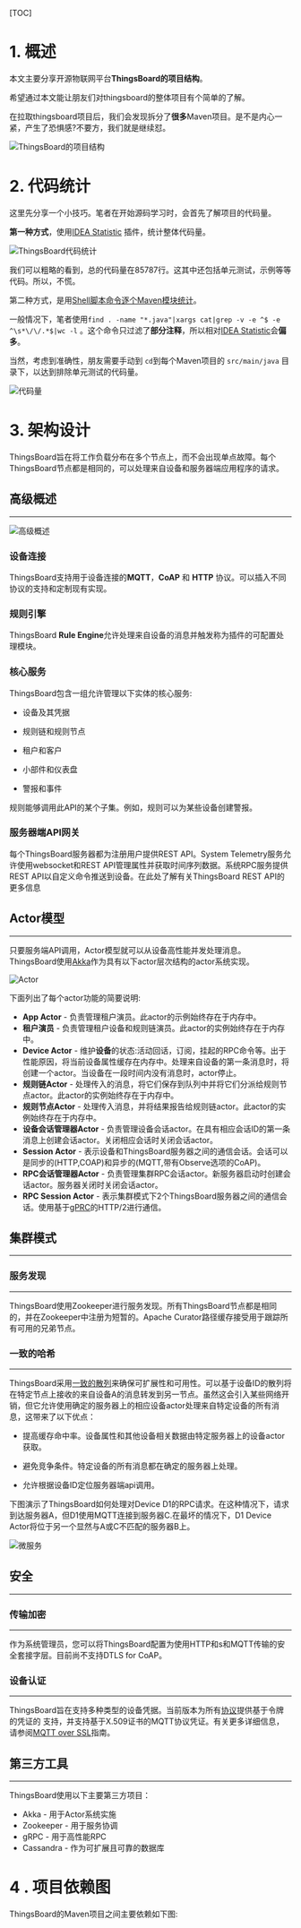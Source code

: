 [TOC]



# 1. 概述

本文主要分享开源物联网平台**ThingsBoard的项目结构**。

希望通过本文能让朋友们对thingsboard的整体项目有个简单的了解。

在拉取thingsboard项目后，我们会发现拆分了**很多**Maven项目。是不是内心一紧，产生了恐惧感?不要方，我们就是继续怼。

![ThingsBoard的项目结构](https://github.com/sanshengshui/thingsboard/blob/master/doc/pic/%E9%A1%B9%E7%9B%AE%E7%BB%93%E6%9E%84.png)

# 2. 代码统计

这里先分享一个小技巧。笔者在开始源码学习时，会首先了解项目的代码量。

**第一种方式**，使用[IDEA Statistic](https://plugins.jetbrains.com/plugin/4509-statistic) 插件，统计整体代码量。

![ThingsBoard代码统计](https://github.com/sanshengshui/thingsboard/blob/master/doc/pic/%E4%BB%A3%E7%A0%81%E7%BB%9F%E8%AE%A1.png)

我们可以粗略的看到，总的代码量在85787行。这其中还包括单元测试，示例等等代码。所以，不慌。

第二种方式，是用[Shell脚本命令逐个Maven模块统计](https://blog.csdn.net/yhhwatl/article/details/52623879)。

一般情况下，笔者使用`find . -name "*.java"|xargs cat|grep -v -e ^$ -e ^\s*\/\/.*$|wc -l` 。这个命令只过滤了**部分注释**，所以相对[IDEA  Statistic](https://plugins.jetbrains.com/plugin/4509-statistic)会**偏多**。

当然，考虑到准确性，朋友需要手动到 `cd`到每个Maven项目的 `src/main/java` 目录下，以达到排除单元测试的代码量。

![代码量](https://github.com/sanshengshui/thingsboard/blob/master/doc/pic/%E4%BB%A3%E7%A0%81%E9%87%8F.png)

# 3. 架构设计

ThingsBoard旨在将工作负载分布在多个节点上，而不会出现单点故障。每个ThingsBoard节点都是相同的，可以处理来自设备和服务器端应用程序的请求。

## 高级概述

------

![高级概述](https://github.com/sanshengshui/thingsboard/blob/master/doc/pic/architecture-in-brief.png)

### 设备连接

ThingsBoard支持用于设备连接的**MQTT**，**CoAP** 和 **HTTP** 协议。可以插入不同协议的支持和定制现有实现。

### 规则引擎

ThingsBoard **Rule Engine**允许处理来自设备的消息并触发称为插件的可配置处理模块。

### 核心服务

ThingsBoard包含一组允许管理以下实体的核心服务:

- 设备及其凭据

- 规则链和规则节点

- 租户和客户

- 小部件和仪表盘

- 警报和事件

规则能够调用此API的某个子集。例如，规则可以为某些设备创建警报。

### 服务器端API网关

每个ThingsBoard服务器都为注册用户提供REST API。System Telemetry服务允许使用websocket和REST API管理属性并获取时间序列数据。系统RPC服务提供REST API以自定义命令推送到设备。在此处了解有关ThingsBoard REST API的更多信息



## Actor模型

------

只要服务端API调用，Actor模型就可以从设备高性能并发处理消息。ThingsBoard使用[Akka](https://akka.io/)作为具有以下actor层次结构的actor系统实现。

![Actor](https://github.com/sanshengshui/thingsboard/blob/master/doc/pic/actor-system-hierarchies.png)

下面列出了每个actor功能的简要说明:

- **App Actor**  -  负责管理租户演员。此actor的示例始终存在于内存中。
- **租户演员** -  负责管理租户设备和规则链演员。此actor的实例始终存在于内存中。
- **Device Actor** -  维护**设备**的状态:活动回话，订阅，挂起的RPC命令等。出于性能原因，将当前设备属性缓存在内存中。处理来自设备的第一条消息时，将创建一个actor。当设备在一段时间内没有消息时，actor停止。
- **规则链Actor** - 处理传入的消息，将它们保存到队列中并将它们分派给规则节点actor。此actor的实例始终存在于内存中。
- **规则节点Actor** - 处理传入消息，并将结果报告给规则链actor。此actor的实例始终存在于内存中。
- **设备会话管理器Actor** - 负责管理设备会话actor。在具有相应会话ID的第一条消息上创建会话actor。关闭相应会话时关闭会话actor。
- **Session Actor** - 表示设备和ThingsBoard服务器之间的通信会话。会话可以是同步的(HTTP,COAP)和异步的(MQTT,带有Observe选项的CoAP)。
- **RPC会话管理器Actor** - 负责管理集群RPC会话actor。新服务器启动时创建会话actor。服务器关闭时关闭会话actor。
- **RPC Session Actor** - 表示集群模式下2个ThingsBoard服务器之间的通信会话。使用基于[gPRC](https://grpc.io/)的HTTP/2进行通信。

## 集群模式

------

### 服务发现

------

ThingsBoard使用Zookeeper进行服务发现。所有ThingsBoard节点都是相同的，并在Zookeeper中注册为短暂的。Apache Curator路径缓存接受用于跟踪所有可用的兄弟节点。

### 一致的哈希

------

ThingsBoard采用[一致的散列](https://dzone.com/articles/simple-magic-consistent)来确保可扩展性和可用性。可以基于设备ID的散列将在特定节点上接收的来自设备A的消息转发到另一节点。虽然这会引入某些网络开销，但它允许使用确定的服务器上的相应设备actor处理来自特定设备的所有消息，这带来了以下优点： 

- 提高缓存命中率。设备属性和其他设备相关数据由特定服务器上的设备actor获取。

- 避免竞争条件。特定设备的所有消息都在确定的服务器上处理。

- 允许根据设备ID定位服务器端api调用。

下图演示了ThingsBoard如何处理对Device D1的RPC请求。在这种情况下，请求到达服务器A，但D1使用MQTT连接到服务器C.在最坏的情况下，D1 Device Actor将位于另一个显然与A或C不匹配的服务器B上。 

![微服务](https://github.com/sanshengshui/thingsboard/blob/master/doc/pic/cluster-mode-rpc-request.png)

## 安全

------

### 传输加密

------

作为系统管理员，您可以将ThingsBoard配置为使用HTTP和s和MQTT传输的安全套接字层。目前尚不支持DTLS for CoAP。 

### 设备认证

------

ThingsBoard旨在支持多种类型的设备凭据。当前版本为所有[协议](https://thingsboard.io/docs/reference/protocols/)提供基于令牌的凭证的 支持，并支持基于X.509证书的MQTT协议凭证。有关更多详细信息，请参阅[MQTT over SSL](https://thingsboard.io/docs/user-guide/mqtt-over-ssl/)指南。 

## 第三方工具

------

ThingsBoard使用以下主要第三方项目： 

- Akka - 用于Actor系统实施
- Zookeeper - 用于服务协调
- gRPC - 用于高性能RPC
- Cassandra - 作为可扩展且可靠的数据库

# 4 . 项目依赖图

ThingsBoard的Maven项目之间主要依赖如下图:

